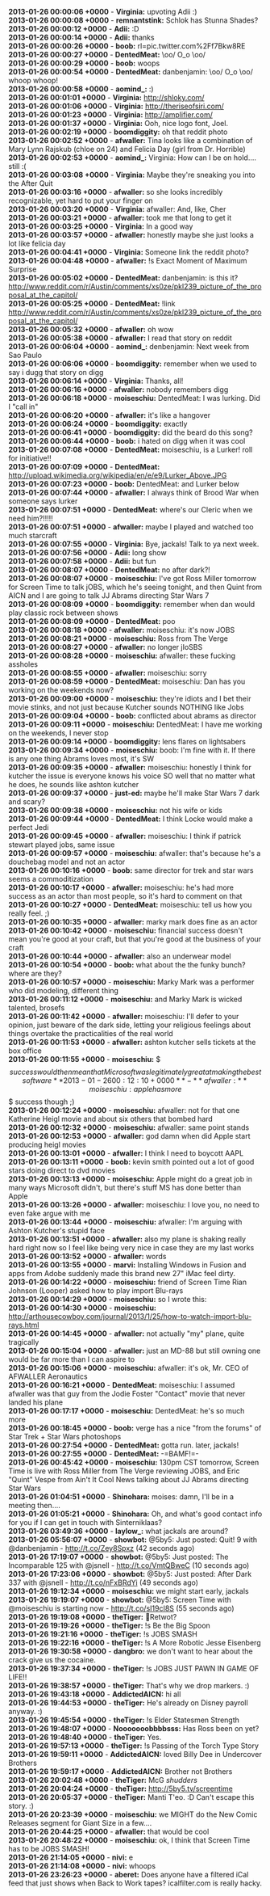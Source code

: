 **2013-01-26 00:00:06 +0000** - **Virginia:** upvoting Adii :)  
**2013-01-26 00:00:08 +0000** - **remnantstink:** Schlok has Stunna Shades?  
**2013-01-26 00:00:12 +0000** - **Adii:** :D  
**2013-01-26 00:00:14 +0000** - **Adii:** thanks  
**2013-01-26 00:00:26 +0000** - **boob:** rl=pic.twitter.com%2Ff7Bkw8RE  
**2013-01-26 00:00:27 +0000** - **DentedMeat:** \oo/  O_o \oo/  
**2013-01-26 00:00:29 +0000** - **boob:** woops  
**2013-01-26 00:00:54 +0000** - **DentedMeat:** danbenjamin: \oo/  O_o \oo/     whoop whoop!  
**2013-01-26 00:00:58 +0000** - **aomind_:** :)  
**2013-01-26 00:01:01 +0000** - **Virginia:** http://shloky.com/  
**2013-01-26 00:01:06 +0000** - **Virginia:** http://theriseofsiri.com/  
**2013-01-26 00:01:23 +0000** - **Virginia:** http://amplifier.com/  
**2013-01-26 00:01:37 +0000** - **Virginia:** Ooh, nice logo font, Joel.  
**2013-01-26 00:02:19 +0000** - **boomdiggity:** oh that reddit photo  
**2013-01-26 00:02:52 +0000** - **afwaller:** Tina looks like a combination of Mary Lynn Rajskub (chloe on 24) and Felicia Day (girl from Dr. Horrible)  
**2013-01-26 00:02:53 +0000** - **aomind_:** Virginia: How can I be on hold.... still :(  
**2013-01-26 00:03:08 +0000** - **Virginia:** Maybe they're sneaking you into the After Quit  
**2013-01-26 00:03:16 +0000** - **afwaller:** so she looks incredibly recognizable, yet hard to put your finger on  
**2013-01-26 00:03:20 +0000** - **Virginia:** afwaller: And, like, Cher  
**2013-01-26 00:03:21 +0000** - **afwaller:** took me that long to get it  
**2013-01-26 00:03:25 +0000** - **Virginia:** In a good way  
**2013-01-26 00:03:57 +0000** - **afwaller:** honestly maybe she just looks a lot like felicia day  
**2013-01-26 00:04:41 +0000** - **Virginia:** Someone link the reddit photo?  
**2013-01-26 00:04:48 +0000** - **afwaller:** !s Exact Moment of Maximum Surprise  
**2013-01-26 00:05:02 +0000** - **DentedMeat:** danbenjamin: is this it? http://www.reddit.com/r/Austin/comments/xs0ze/pkl239_picture_of_the_proposal_at_the_capitol/  
**2013-01-26 00:05:25 +0000** - **DentedMeat:** !link http://www.reddit.com/r/Austin/comments/xs0ze/pkl239_picture_of_the_proposal_at_the_capitol/  
**2013-01-26 00:05:32 +0000** - **afwaller:** oh wow  
**2013-01-26 00:05:38 +0000** - **afwaller:** I read that story on reddit  
**2013-01-26 00:06:04 +0000** - **aomind_:** denbenjamin: Next week from Sao Paulo  
**2013-01-26 00:06:06 +0000** - **boomdiggity:** remember when we used to say i dugg that story on digg  
**2013-01-26 00:06:14 +0000** - **Virginia:** Thanks, all!  
**2013-01-26 00:06:16 +0000** - **afwaller:** nobody remembers digg  
**2013-01-26 00:06:18 +0000** - **moiseschiu:** DentedMeat: I was lurking. Did I "call in"  
**2013-01-26 00:06:20 +0000** - **afwaller:** it's like a hangover  
**2013-01-26 00:06:24 +0000** - **boomdiggity:** exactly  
**2013-01-26 00:06:41 +0000** - **boomdiggity:** did the beard do this song?  
**2013-01-26 00:06:44 +0000** - **boob:** i hated on digg when it was cool  
**2013-01-26 00:07:08 +0000** - **DentedMeat:** moiseschiu, is a Lurker! roll for initiative!!  
**2013-01-26 00:07:09 +0000** - **DentedMeat:** http://upload.wikimedia.org/wikipedia/en/e/e9/Lurker_Above.JPG  
**2013-01-26 00:07:23 +0000** - **boob:** DentedMeat: and Lurker below  
**2013-01-26 00:07:44 +0000** - **afwaller:** I always think of Brood War when someone says lurker  
**2013-01-26 00:07:51 +0000** - **DentedMeat:** where's our Cleric when we need him?!!!!!  
**2013-01-26 00:07:51 +0000** - **afwaller:** maybe I played and watched too much starcraft  
**2013-01-26 00:07:55 +0000** - **Virginia:** Bye, jackals! Talk to ya next week.  
**2013-01-26 00:07:56 +0000** - **Adii:** long show  
**2013-01-26 00:07:58 +0000** - **Adii:** but fun  
**2013-01-26 00:08:07 +0000** - **DentedMeat:** no after dark?!  
**2013-01-26 00:08:07 +0000** - **moiseschiu:** I've got Ross Miller tomorrow for Screen Time to talk jOBS, which he's seeing tonight, and then Quint from AICN and I are going to talk JJ Abrams directing Star Wars 7  
**2013-01-26 00:08:09 +0000** - **boomdiggity:** remember when dan would play classic rock between shows  
**2013-01-26 00:08:09 +0000** - **DentedMeat:** poo  
**2013-01-26 00:08:18 +0000** - **afwaller:** moiseschiu: it's now JOBS  
**2013-01-26 00:08:21 +0000** - **moiseschiu:** Ross from The Verge  
**2013-01-26 00:08:27 +0000** - **afwaller:** no longer jIoSBS  
**2013-01-26 00:08:28 +0000** - **moiseschiu:** afwaller: these fucking assholes  
**2013-01-26 00:08:55 +0000** - **afwaller:** moiseschiu: sorry  
**2013-01-26 00:08:59 +0000** - **DentedMeat:** moiseschiu: Dan has you working on the weekends now?  
**2013-01-26 00:09:00 +0000** - **moiseschiu:** they're idiots and I bet their movie stinks, and not just because Kutcher sounds NOTHING like Jobs  
**2013-01-26 00:09:04 +0000** - **boob:** conflicted about abrams as director  
**2013-01-26 00:09:11 +0000** - **moiseschiu:** DentedMeat: I have me working on the weekends, I never stop  
**2013-01-26 00:09:14 +0000** - **boomdiggity:** lens flares on lightsabers  
**2013-01-26 00:09:34 +0000** - **moiseschiu:** boob: I'm fine with it. If there is any one thing Abrams loves most, it's SW  
**2013-01-26 00:09:35 +0000** - **afwaller:** moiseschiu: honestly I think for kutcher the issue is everyone knows his voice SO well that no matter what he does, he sounds like ashton kutcher  
**2013-01-26 00:09:37 +0000** - **just-ed:** maybe he'll make Star Wars 7 dark and scary?  
**2013-01-26 00:09:38 +0000** - **moiseschiu:** not his wife or kids  
**2013-01-26 00:09:44 +0000** - **DentedMeat:** I think Locke would make a perfect Jedi  
**2013-01-26 00:09:45 +0000** - **afwaller:** moiseschiu: I think if patrick stewart played jobs, same issue  
**2013-01-26 00:09:57 +0000** - **moiseschiu:** afwaller: that's because he's a douchebag model and not an actor  
**2013-01-26 00:10:16 +0000** - **boob:** same director for trek and star wars seems a commoditization  
**2013-01-26 00:10:17 +0000** - **afwaller:** moiseschiu: he's had more success as an actor than most people, so it's hard to comment on that  
**2013-01-26 00:10:27 +0000** - **DentedMeat:** moiseschiu: tell us how you really feel. ;)  
**2013-01-26 00:10:35 +0000** - **afwaller:** marky mark does fine as an actor  
**2013-01-26 00:10:42 +0000** - **moiseschiu:** financial success doesn't mean you're good at your craft, but that you're good at the business of your craft  
**2013-01-26 00:10:44 +0000** - **afwaller:** also an underwear model  
**2013-01-26 00:10:54 +0000** - **boob:** what about the the funky bunch? where are they?  
**2013-01-26 00:10:57 +0000** - **moiseschiu:** Marky Mark was a performer who did modeling, different thing  
**2013-01-26 00:11:12 +0000** - **moiseschiu:** and Marky Mark is wicked talented, brosefs  
**2013-01-26 00:11:42 +0000** - **afwaller:** moiseschiu: I'll defer to your opinion, just beware of the dark side, letting your religious feelings about things overtake the practicalities of the real world  
**2013-01-26 00:11:53 +0000** - **afwaller:** ashton kutcher sells tickets at the box office  
**2013-01-26 00:11:55 +0000** - **moiseschiu:** $$$ success would then mean that Microsoft was legitimately great at making the best software  
**2013-01-26 00:12:10 +0000** - **afwaller:** moiseschiu: apple has more $$$ success though ;)  
**2013-01-26 00:12:24 +0000** - **moiseschiu:** afwaller: not for that one Katherine Heigl movie and about six others that bombed hard  
**2013-01-26 00:12:32 +0000** - **moiseschiu:** afwaller: same point stands  
**2013-01-26 00:12:53 +0000** - **afwaller:** god damn when did Apple start producing heigl movies  
**2013-01-26 00:13:01 +0000** - **afwaller:** I think I need to boycott AAPL  
**2013-01-26 00:13:11 +0000** - **boob:** kevin smith pointed out a lot of good stars doing direct to dvd movies  
**2013-01-26 00:13:13 +0000** - **moiseschiu:** Apple might do a great job in many ways Microsoft didn't, but there's stuff MS has done better than Apple  
**2013-01-26 00:13:26 +0000** - **afwaller:** moiseschiu: I love you, no need to even fake argue with me  
**2013-01-26 00:13:44 +0000** - **moiseschiu:** afwaller: I'm arguing with Ashton Kutcher's stupid face  
**2013-01-26 00:13:51 +0000** - **afwaller:** also my plane is shaking really hard right now so I feel like being very nice in case they are my last works  
**2013-01-26 00:13:52 +0000** - **afwaller:** words  
**2013-01-26 00:13:55 +0000** - **marvi:** Installing Windows in Fusion and apps from Adobe suddenly made this brand new 27" iMac feel dirty.  
**2013-01-26 00:14:22 +0000** - **moiseschiu:** friend of Screen Time Rian Johnson (Looper) asked how to play import Blu-rays  
**2013-01-26 00:14:29 +0000** - **moiseschiu:** so I wrote this:  
**2013-01-26 00:14:30 +0000** - **moiseschiu:** http://arthousecowboy.com/journal/2013/1/25/how-to-watch-import-blu-rays.html  
**2013-01-26 00:14:45 +0000** - **afwaller:** not actually "my" plane, quite tragically  
**2013-01-26 00:15:04 +0000** - **afwaller:** just an MD-88 but still owning one would be far more than I can aspire to  
**2013-01-26 00:15:06 +0000** - **moiseschiu:** afwaller: it's ok, Mr. CEO of AFWALLER Aeronautics  
**2013-01-26 00:16:21 +0000** - **DentedMeat:** moiseschiu: I assumed afwaller was that guy from the Jodie Foster "Contact" movie that never landed his plane  
**2013-01-26 00:17:17 +0000** - **moiseschiu:** DentedMeat: he's so much more  
**2013-01-26 00:18:45 +0000** - **boob:** verge has a nice "from the forums" of Star Trek + Star Wars photoshops  
**2013-01-26 00:27:54 +0000** - **DentedMeat:** gotta run. later, jackals!  
**2013-01-26 00:27:55 +0000** - **DentedMeat:** -=BAMF!=-  
**2013-01-26 00:45:42 +0000** - **moiseschiu:** 130pm CST tomorrow, Screen Time is live with Ross Miller from The Verge reviewing JOBS, and Eric "Quint" Vespe from Ain't It Cool News talking about JJ Abrams directing Star Wars  
**2013-01-26 01:04:51 +0000** - **Shinohara:** moises: damn, I'll be in a meeting then....  
**2013-01-26 01:05:21 +0000** - **Shinohara:** Oh, and what's good contact info for you if I can get in touch with Sinterniklaas?  
**2013-01-26 03:49:36 +0000** - **laylow_:** what jackals are around?  
**2013-01-26 05:56:07 +0000** - **showbot:** @5by5: Just posted: Quit! 9 with @danbenjamin - http://t.co/Zey8Spxz (42 seconds ago)  
**2013-01-26 17:19:07 +0000** - **showbot:** @5by5: Just posted: The Incomparable 125 with @jsnell - http://t.co/VmtQBweC (10 seconds ago)  
**2013-01-26 17:23:06 +0000** - **showbot:** @5by5: Just posted: After Dark 337 with @jsnell - http://t.co/nFxBRdYi (49 seconds ago)  
**2013-01-26 19:12:34 +0000** - **moiseschiu:** we might start early, jackals  
**2013-01-26 19:19:07 +0000** - **showbot:** @5by5: Screen Time with @moiseschiu is starting now - http://t.co/sI19cI8S (55 seconds ago)  
**2013-01-26 19:19:08 +0000** - **theTiger:** Retwot?  
**2013-01-26 19:19:26 +0000** - **theTiger:** !s Be the Big Spoon  
**2013-01-26 19:21:16 +0000** - **theTiger:** !s JOBS SMASH  
**2013-01-26 19:22:16 +0000** - **theTiger:** !s A More Robotic Jesse Eisenberg  
**2013-01-26 19:30:58 +0000** - **dangbro:** we don't want to hear about the crack give us the cocaine.  
**2013-01-26 19:37:34 +0000** - **theTiger:** !s JOBS JUST PAWN IN GAME OF LIFE!!  
**2013-01-26 19:38:57 +0000** - **theTiger:** That's why we drop markers. :)  
**2013-01-26 19:43:18 +0000** - **AddictedAICN:** hi all  
**2013-01-26 19:44:53 +0000** - **theTiger:** He's already on Disney payroll anyway. :)  
**2013-01-26 19:45:54 +0000** - **theTiger:** !s Elder Statesmen Strength  
**2013-01-26 19:48:07 +0000** - **Nooooooobbbbsss:** Has Ross been on yet?  
**2013-01-26 19:48:40 +0000** - **theTiger:** Yes.  
**2013-01-26 19:57:13 +0000** - **theTiger:** !s Passing of the Torch Type Story  
**2013-01-26 19:59:11 +0000** - **AddictedAICN:** loved Billy Dee in Undercover Brothers  
**2013-01-26 19:59:17 +0000** - **AddictedAICN:** Brother not Brothers  
**2013-01-26 20:02:48 +0000** - **theTiger:** McG *shudders*  
**2013-01-26 20:04:24 +0000** - **theTiger:** http://5by5.tv/screentime  
**2013-01-26 20:05:37 +0000** - **theTiger:** Manti T'eo. :D Can't escape this story. :)  
**2013-01-26 20:23:39 +0000** - **moiseschiu:** we MIGHT do the New Comic Releases segment for Giant Size in a few....  
**2013-01-26 20:44:25 +0000** - **afwaller:** that would be cool  
**2013-01-26 20:48:22 +0000** - **moiseschiu:** ok, I think that Screen Time has to be JOBS SMASH!  
**2013-01-26 21:14:05 +0000** - **nivi:** e  
**2013-01-26 21:14:08 +0000** - **nivi:** whoops  
**2013-01-26 23:26:23 +0000** - **aberet:** Does anyone have a filtered iCal feed that just shows when Back to Work tapes? icalfilter.com is really hacky.  
